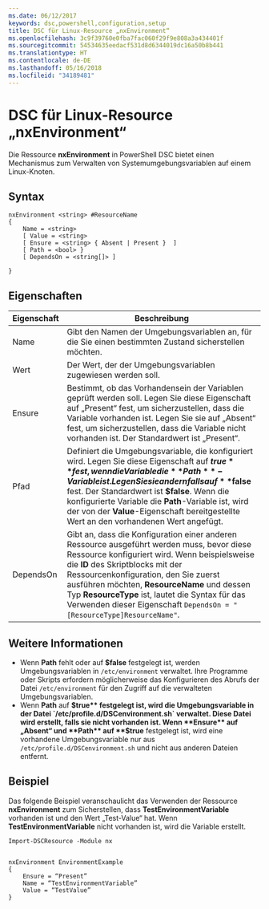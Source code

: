 ```yaml
---
ms.date: 06/12/2017
keywords: dsc,powershell,configuration,setup
title: DSC für Linux-Resource „nxEnvironment“
ms.openlocfilehash: 3c9f39760e0fba7fac060f29f9e808a3a434401f
ms.sourcegitcommit: 54534635eedacf531d8d6344019dc16a50b8b441
ms.translationtype: HT
ms.contentlocale: de-DE
ms.lasthandoff: 05/16/2018
ms.locfileid: "34189481"
---
```

# <a name="dsc-for-linux-nxenvironment-resource"></a>DSC für Linux-Resource „nxEnvironment“

Die Ressource **nxEnvironment** in PowerShell DSC bietet einen Mechanismus zum Verwalten von Systemumgebungsvariablen auf einem Linux-Knoten.

## <a name="syntax"></a>Syntax

```
nxEnvironment <string> #ResourceName
{
    Name = <string>
    [ Value = <string>
    [ Ensure = <string> { Absent | Present }  ]
    [ Path = <bool> }
    [ DependsOn = <string[]> ]

}
```

## <a name="properties"></a>Eigenschaften

|  Eigenschaft |  Beschreibung |
|---|---|
| Name| Gibt den Namen der Umgebungsvariablen an, für die Sie einen bestimmten Zustand sicherstellen möchten.|
| Wert| Der Wert, der der Umgebungsvariablen zugewiesen werden soll.|
| Ensure| Bestimmt, ob das Vorhandensein der Variablen geprüft werden soll. Legen Sie diese Eigenschaft auf „Present“ fest, um sicherzustellen, dass die Variable vorhanden ist. Legen Sie sie auf „Absent“ fest, um sicherzustellen, dass die Variable nicht vorhanden ist. Der Standardwert ist „Present“.|
| Pfad| Definiert die Umgebungsvariable, die konfiguriert wird. Legen Sie diese Eigenschaft auf **$true** fest, wenn die Variable die **Path**-Variable ist. Legen Sie sie andernfalls auf **$false** fest. Der Standardwert ist **$false**. Wenn die konfigurierte Variable die **Path**-Variable ist, wird der von der **Value**-Eigenschaft bereitgestellte Wert an den vorhandenen Wert angefügt.|
| DependsOn | Gibt an, dass die Konfiguration einer anderen Ressource ausgeführt werden muss, bevor diese Ressource konfiguriert wird. Wenn beispielsweise die **ID** des Skriptblocks mit der Ressourcenkonfiguration, den Sie zuerst ausführen möchten, **ResourceName** und dessen Typ **ResourceType** ist, lautet die Syntax für das Verwenden dieser Eigenschaft `DependsOn = "[ResourceType]ResourceName"`.|

## <a name="additional-information"></a>Weitere Informationen

* Wenn **Path** fehlt oder auf **$false** festgelegt ist, werden Umgebungsvariablen in `/etc/environment` verwaltet. Ihre Programme oder Skripts erfordern möglicherweise das Konfigurieren des Abrufs der Datei `/etc/environment` für den Zugriff auf die verwalteten Umgebungsvariablen.
* Wenn **Path** auf **$true** festgelegt ist, wird die Umgebungsvariable in der Datei `/etc/profile.d/DSCenvironment.sh` verwaltet. Diese Datei wird erstellt, falls sie nicht vorhanden ist. Wenn **Ensure** auf „Absent“ und **Path** auf **$true** festgelegt ist, wird eine vorhandene Umgebungsvariable nur aus `/etc/profile.d/DSCenvironment.sh` und nicht aus anderen Dateien entfernt.

## <a name="example"></a>Beispiel

Das folgende Beispiel veranschaulicht das Verwenden der Ressource **nxEnvironment** zum Sicherstellen, dass **TestEnvironmentVariable** vorhanden ist und den Wert „Test-Value“ hat. Wenn **TestEnvironmentVariable** nicht vorhanden ist, wird die Variable erstellt.

```
Import-DSCResource -Module nx


nxEnvironment EnvironmentExample
{
    Ensure = “Present”
    Name = “TestEnvironmentVariable”
    Value = “TestValue”
}
```